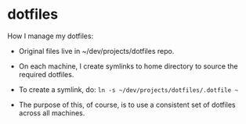# dotfiles

How I manage my dotfiles:

- Original files live in ~/dev/projects/dotfiles repo.

- On each machine, I create symlinks to home directory to source the required dotfiles.

- To create a symlink, do: ``ln -s ~/dev/projects/dotfiles/.dotfile ~``

- The purpose of this, of course, is to use a consistent set of dotfiles across all machines.


